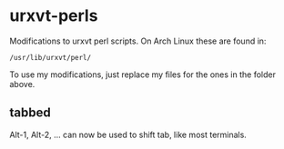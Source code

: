 # urxvt-perls

Modifications to urxvt perl scripts. On Arch Linux these are found in:

    /usr/lib/urxvt/perl/

To use my modifications, just replace my files for the ones in the folder above.

## tabbed

Alt-1, Alt-2, ... can now be used to shift tab, like most terminals.
